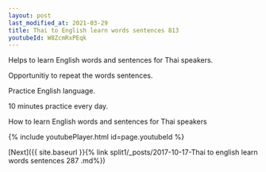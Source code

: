 ```yaml
---
layout: post
last_modified_at: 2021-03-29
title: Thai to English learn words sentences 813 
youtubeId: W8ZcmRxPEqk
---
```

 
 
Helps to learn English words and sentences for Thai speakers.

Opportunitiy to repeat the words sentences. 

Practice English language. 
 
10 minutes practice every day. 
 
How to learn English words and sentences for Thai speakers 
 
{% include youtubePlayer.html id=page.youtubeId %}
 
 
[Next]({{ site.baseurl }}{% link  split1/_posts/2017-10-17-Thai to english learn words sentences 287 .md%})
 
